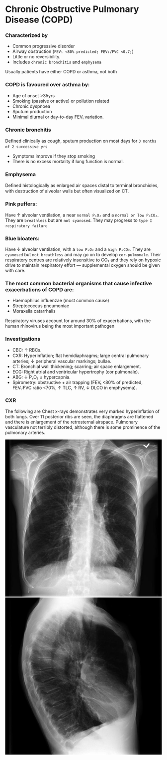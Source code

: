 # Chronic Obstructive Pulmonary Disease (COPD)

### Characterized by

- Common progressive disorder
- Airway obstruction (`FEV₁ <80% predicted; FEV₁/FVC <0.7;`)
- Little or no reversibility.
- Includes `chronic bronchitis` and `emphysema`

Usually patients have either COPD or asthma, not both

### COPD is favoured over asthma by:

- Age of onset >35yrs
- Smoking (passive or active) or pollution related
- Chronic dyspnoea
- Sputum production
- Minimal diurnal or day-to-day FEV₁ variation.

### Chronic bronchitis

Deﬁned clinically as cough, sputum production on most days for `3 months of 2 successive yrs`

- Symptoms improve if they stop smoking
- There is no excess mortality if lung function is normal.

### Emphysema

Deﬁned histologically as enlarged air spaces distal to terminal bronchioles, with destruction of alveolar walls but often visualized on CT.

### Pink puffers:

Have ↑ alveolar ventilation, a near `normal PₐO₂` and a `normal or low PₐCO₂`. They are `breathless` but are `not cyanosed`. They may progress to `type I respiratory failure`

### Blue bloaters:

Have ↓ alveolar ventilation, with a `low PₐO₂` and a `high PₐCO₂`. They are `cyanosed` but `not breathless` and may go on to develop `cor-pulmonale`. Their respiratory centres are relatively insensitive to CO₂ and they rely on hypoxic drive to maintain respiratory effort — supplemental oxygen should be given with care.

### The most common bacterial organisms that cause infective exacerbations of COPD are:

- Haemophilus influenzae (most common cause)
- Streptococcus pneumoniae
- Moraxella catarrhalis

Respiratory viruses account for around 30% of exacerbations, with the human rhinovirus being the most important pathogen

### Investigations

- CBC: ↑ RBCs.
- CXR: Hyperinﬂation; ﬂat hemidiaphragms; large central pulmonary arteries; ↓ peripheral vascular markings; bullae.
- CT: Bronchial wall thickening; scarring; air space enlargement.
- ECG: Right atrial and ventricular hypertrophy (cor pulmonale).
- ABG: ↓ PₐO₂ ± hypercapnia.
- Spirometry: obstructive + air trapping (FEV₁ <80% of predicted, FEV₁:FVC ratio <70%, ↑ TLC, ↑ RV, ↓ DLCO in emphysema).

### CXR

The following are Chest x-rays demonstrates very marked hyperinflation of both lungs. Over 11 posterior ribs are seen, the diaphragms are flattened and there is enlargement of the retrosternal airspace. Pulmonary vasculature not terribly distorted, although there is some prominence of the pulmonary arteries.

![Oxygen Dissociation Curve](../assets/copd_cxr_fp.jpg)
![Oxygen Dissociation Curve](../assets/copd_cxr_lp.jpg)
